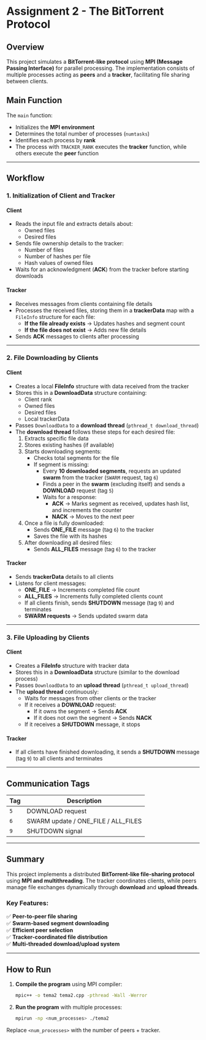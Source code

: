 # Assignment 2 - The BitTorrent Protocol

## Overview
This project simulates a **BitTorrent-like protocol** using **MPI (Message Passing Interface)** for parallel processing. The implementation consists of multiple processes acting as **peers** and a **tracker**, facilitating file sharing between clients.

## Main Function
The `main` function:
- Initializes the **MPI environment**
- Determines the total number of processes (`numtasks`)
- Identifies each process by **rank**
- The process with `TRACKER_RANK` executes the **tracker** function, while others execute the **peer** function

---
## Workflow

### 1. Initialization of Client and Tracker

#### **Client**
- Reads the input file and extracts details about:
  - Owned files
  - Desired files
- Sends file ownership details to the tracker:
  - Number of files
  - Number of hashes per file
  - Hash values of owned files
- Waits for an acknowledgment (**ACK**) from the tracker before starting downloads

#### **Tracker**
- Receives messages from clients containing file details
- Processes the received files, storing them in a **trackerData** map with a `FileInfo` structure for each file:
  - **If the file already exists** → Updates hashes and segment count
  - **If the file does not exist** → Adds new file details
- Sends **ACK** messages to clients after processing

---
### 2. File Downloading by Clients

#### **Client**
- Creates a local **FileInfo** structure with data received from the tracker
- Stores this in a **DownloadData** structure containing:
  - Client rank
  - Owned files
  - Desired files
  - Local trackerData
- Passes `DownloadData` to a **download thread** (`pthread_t download_thread`)
- The **download thread** follows these steps for each desired file:
  1. Extracts specific file data
  2. Stores existing hashes (if available)
  3. Starts downloading segments:
     - Checks total segments for the file
     - If segment is missing:
       - Every **10 downloaded segments**, requests an updated **swarm** from the tracker (`SWARM` request, tag `6`)
       - Finds a peer in the **swarm** (excluding itself) and sends a **DOWNLOAD** request (tag `5`)
       - Waits for a response:
         - **ACK** → Marks segment as received, updates hash list, and increments the counter
         - **NACK** → Moves to the next peer
  4. Once a file is fully downloaded:
     - Sends **ONE_FILE** message (tag `6`) to the tracker
     - Saves the file with its hashes
  5. After downloading all desired files:
     - Sends **ALL_FILES** message (tag `6`) to the tracker

#### **Tracker**
- Sends **trackerData** details to all clients
- Listens for client messages:
  - **ONE_FILE** → Increments completed file count
  - **ALL_FILES** → Increments fully completed clients count
  - If all clients finish, sends **SHUTDOWN** message (tag `9`) and terminates
  - **SWARM requests** → Sends updated swarm data

---
### 3. File Uploading by Clients

#### **Client**
- Creates a **FileInfo** structure with tracker data
- Stores this in a **DownloadData** structure (similar to the download process)
- Passes `DownloadData` to an **upload thread** (`pthread_t upload_thread`)
- The **upload thread** continuously:
  - Waits for messages from other clients or the tracker
  - If it receives a **DOWNLOAD** request:
    - If it owns the segment → Sends **ACK**
    - If it does not own the segment → Sends **NACK**
  - If it receives a **SHUTDOWN** message, it stops

#### **Tracker**
- If all clients have finished downloading, it sends a **SHUTDOWN** message (tag `9`) to all clients and terminates

---
## Communication Tags
| **Tag**   | **Description** |
|-----------|----------------|
| `5`       | DOWNLOAD request |
| `6`       | SWARM update / ONE_FILE / ALL_FILES |
| `9`       | SHUTDOWN signal |

---
## Summary
This project implements a distributed **BitTorrent-like file-sharing protocol** using **MPI and multithreading**. The tracker coordinates clients, while peers manage file exchanges dynamically through **download** and **upload threads**.

### Key Features:
✅ **Peer-to-peer file sharing**  
✅ **Swarm-based segment downloading**  
✅ **Efficient peer selection**  
✅ **Tracker-coordinated file distribution**  
✅ **Multi-threaded download/upload system**  

---
## How to Run
1. **Compile the program** using MPI compiler:
   ```sh
   mpic++ -o tema2 tema2.cpp -pthread -Wall -Werror
   ```
2. **Run the program** with multiple processes:
   ```sh
   mpirun -np <num_processes> ./tema2
   ```

Replace `<num_processes>` with the number of peers + tracker.